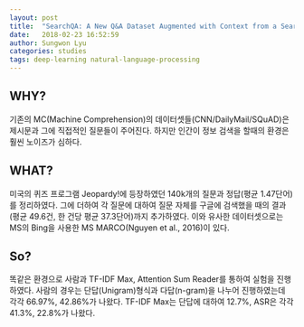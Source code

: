 ```yaml
---
layout: post
title:  "SearchQA: A New Q&A Dataset Augmented with Context from a Search Engine"
date:   2018-02-23 16:52:59
author: Sungwon Lyu
categories: studies
tags: deep-learning natural-language-processing
---
```

## WHY? 
기존의 MC(Machine Comprehension)의 데이터셋들(CNN/DailyMail/SQuAD)은 제시문과 그에 직접적인 질문들이 주어진다. 하지만 인간이 정보 검색을 할때의 환경은 훨씬 노이즈가 심하다. 

## WHAT?
미국의 퀴즈 프로그램 Jeopardy!에 등장하였던 140k개의 질문과 정답(평균 1.47단어)를 정리하였다. 그에 더하여 각 질문에 대하여 질문 자체를 구글에 검색했을 때의 결과(평균 49.6건, 한 건당 평균 37.3단어)까지 추가하였다. 이와 유사한 데이터셋으로는 MS의 Bing을 사용한 MS MARCO(Nguyen et al., 2016)이 있다. 

## So?
똑같은 환경으로 사람과 TF-IDF Max, Attention Sum Reader를 통하여 실험을 진행하였다. 사람의 경우는 단답(Unigram)형식과 다답(n-gram)을 나누어 진행하였는데 각각 66.97%, 42.86%가 나왔다. TF-IDF Max는 단답에 대하여 12.7%, ASR은 각각 41.3%, 22.8%가 나왔다. 